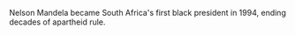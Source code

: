 Nelson Mandela became South Africa's first black president in 1994, ending decades of apartheid rule.
